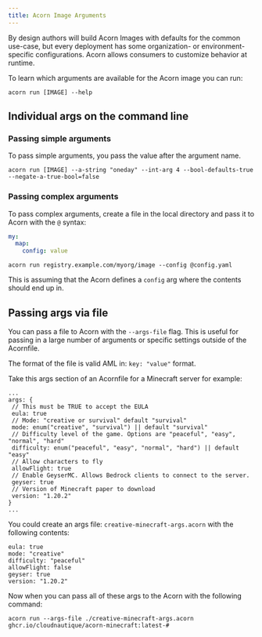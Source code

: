 ```yaml
---
title: Acorn Image Arguments
---
```


By design authors will build Acorn Images with defaults for the common use-case, but every deployment has some organization- or environment-specific configurations. Acorn allows consumers to customize behavior at runtime.

To learn which arguments are available for the Acorn image you can run:

```shell
acorn run [IMAGE] --help
```

## Individual args on the command line

### Passing simple arguments

To pass simple arguments, you pass the value after the argument name.

```shell
acorn run [IMAGE] --a-string "oneday" --int-arg 4 --bool-defaults-true --negate-a-true-bool=false
```

### Passing complex arguments

To pass complex arguments, create a file in the local directory and pass it to Acorn with the `@` syntax:

```yaml title="config.yaml"
my:
  map:
    config: value
```

`acorn run registry.example.com/myorg/image --config @config.yaml`

This is assuming that the Acorn defines a `config` arg where the contents should end up in.

## Passing args via file

You can pass a file to Acorn with the `--args-file` flag. This is useful for passing in a large number of arguments or specific settings outside of the Acornfile.

The format of the file is valid AML in: `key: "value"` format.

Take this args section of an Acornfile for a Minecraft server for example:

```acorn
...
args: {
 // This must be TRUE to accept the EULA
 eula: true
 // Mode: "creative or survival" default "survival"
 mode: enum("creative", "survival") || default "survival"
 // Difficulty level of the game. Options are "peaceful", "easy", "normal", "hard"
 difficulty: enum("peaceful", "easy", "normal", "hard") || default "easy"
 // Allow characters to fly
 allowFlight: true
 // Enable GeyserMC. Allows Bedrock clients to connect to the server.
 geyser: true
 // Version of Minecraft paper to download
 version: "1.20.2"
}
...
```

You could create an args file: `creative-minecraft-args.acorn` with the following contents:

```acorn
eula: true
mode: "creative"
difficulty: "peaceful"
allowFlight: false
geyser: true
version: "1.20.2"
```

Now when you can pass all of these args to the Acorn with the following command:

```shell
acorn run --args-file ./creative-minecraft-args.acorn ghcr.io/cloudnautique/acorn-minecraft:latest-#
```
